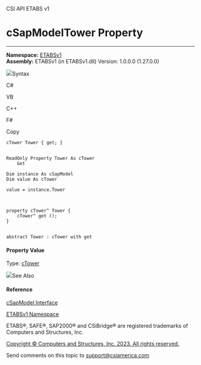 ﻿

CSI API ETABS v1

# cSapModelTower Property  
  
---  
  
**Namespace:** [ETABSv1](2780f1b8-2033-5289-2298-1cdb2a7508d9.htm)  
**Assembly:** ETABSv1 (in ETABSv1.dll) Version: 1.0.0.0 (1.27.0.0)

![](../icons/SectionExpanded.png)Syntax

C#

VB

C++

F#

Copy

    
    
    cTower Tower { get; }
    
    
    ReadOnly Property Tower As cTower
    	Get
    
    Dim instance As cSapModel
    Dim value As cTower
    
    value = instance.Tower
    
    
    
    property cTower^ Tower {
    	cTower^ get ();
    }
    
    
    abstract Tower : cTower with get
    

#### Property Value

Type: [cTower](1bb0c5f8-7995-5710-920d-d085c36229bc.htm)

![](../icons/SectionExpanded.png)See Also

#### Reference

[cSapModel Interface](fe0b0096-9fef-56a3-9d57-cdef76e0f611.htm)

[ETABSv1 Namespace](2780f1b8-2033-5289-2298-1cdb2a7508d9.htm)

ETABS®, SAFE®, SAP2000® and CSiBridge® are registered trademarks of Computers
and Structures, Inc.  

[Copyright © Computers and Structures, Inc. 2023. All rights
reserved.](http://www.csiamerica.com)

Send comments on this topic to
[support@csiamerica.com](mailto:support%40csiamerica.com?Subject=CSI%20API%20ETABS%20v1)


